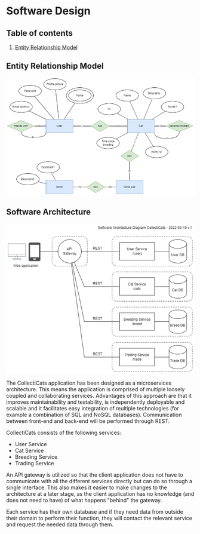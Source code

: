 # Software Design

## Table of contents

1. [Entity Relationship Model](#entity-relationship-model)

## Entity Relationship Model

![Entity Relationship Model](/images/er-model-collecticats-v1.png)

## Software Architecture

![Software Architecture diagram](/images/architecture_collecticats_v1.png)

The CollectiCats application has been designed as a microservices architecture. This means the application is comprised of multiple loosely coupled and collaborating services. Advantages of this approach are that it improves maintainability and testability, is independently deployable and scalable and it facilitates easy integration of multiple technologies (for example a combination of SQL and NoSQL databases). Communication between front-end and back-end will be performed through REST.

CollectiCats consists of the following services:
* User Service
* Cat Service
* Breeding Service
* Trading Service

An API gateway is utilized so that the client application does not have to communicate with all the different services directly but can do so through a single interface. This also makes it easier to make changes to the architecture at a later stage, as the client application has no knowledge (and does not need to have) of what happens "behind" the gateway.

Each service has their own database and if they need data from outside their domain to perform their function, they will contact the relevant service and request the needed data through them.
